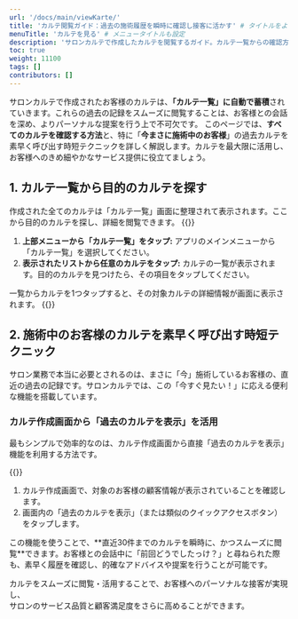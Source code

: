 ```yaml
---
url: '/docs/main/viewKarte/'
title: 'カルテ閲覧ガイド：過去の施術履歴を瞬時に確認し接客に活かす' # タイトルをより具体的に、メリットを強調
menuTitle: 'カルテを見る' # メニュータイトルも設定
description: 'サロンカルテで作成したカルテを閲覧するガイド。カルテ一覧からの確認方法、施術中のお客様の過去カルテを瞬時に呼び出す時短テクニックを解説。お客様の施術履歴をスムーズに確認し、質の高いカウンセリングと接客を実現しましょう。'
toc: true
weight: 11100
tags: []
contributors: []
---
```



サロンカルテで作成されたお客様のカルテは、**「カルテ一覧」に自動で蓄積**されていきます。これらの過去の記録をスムーズに閲覧することは、お客様との会話を深め、よりパーソナルな提案を行う上で不可欠です。
このページでは、**すべてのカルテを確認する方法**と、特に「**今まさに施術中のお客様**」の過去カルテを素早く呼び出す時短テクニックを詳しく解説します。カルテを最大限に活用し、お客様へのきめ細やかなサービス提供に役立てましょう。

## 1. カルテ一覧から目的のカルテを探す

作成された全てのカルテは「カルテ一覧」画面に整理されて表示されます。ここから目的のカルテを探し、詳細を閲覧できます。
{{<iTablet filename="img/karteList" msg="サロンカルテの施術カルテ一覧画面：すべての顧客カルテを確認" >}}



<ol>
  <li><strong>上部メニューから「カルテ一覧」をタップ:</strong>
    アプリのメインメニューから「カルテ一覧」を選択してください。
  </li>
  <li><strong>表示されたリストから任意のカルテをタップ:</strong>
    カルテの一覧が表示されます。目的のカルテを見つけたら、その項目をタップしてください。
  </li>
</ol>
<p class="mt-3">
  一覧からカルテを1つタップすると、その対象カルテの詳細情報が画面に表示されます。
  {{<iTablet filename="img/karteDetail" msg="カルテの詳細表示画面：施術履歴や写真、メモなどを確認" >}}
</p>

## 2. 施術中のお客様のカルテを素早く呼び出す時短テクニック

サロン業務で本当に必要とされるのは、まさに「今」施術しているお客様の、直近の過去の記録です。サロンカルテでは、この「今すぐ見たい！」に応える便利な機能を搭載しています。

### カルテ作成画面から「過去のカルテを表示」を活用


最もシンプルで効率的なのは、カルテ作成画面から直接「過去のカルテを表示」機能を利用する方法です。

{{<iTablet filename="img/prevKarte" msg="カルテ作成画面から過去のカルテを素早く呼び出すクイックボタン" >}}


1.  カルテ作成画面で、対象のお客様の顧客情報が表示されていることを確認します。
2.  画面内の「過去のカルテを表示」（または類似のクイックアクセスボタン）をタップします。

<p class="mt-3">
  この機能を使うことで、**直近30件までのカルテを瞬時に、かつスムーズに閲覧**できます。お客様との会話中に「前回どうでしたっけ？」と尋ねられた際も、素早く履歴を確認し、的確なアドバイスや提案を行うことが可能です。
</p>

<p class="lead mt-5 text-center">
  カルテをスムーズに閲覧・活用することで、お客様へのパーソナルな接客が実現し、<br>
  サロンのサービス品質と顧客満足度をさらに高めることができます。
</p>

